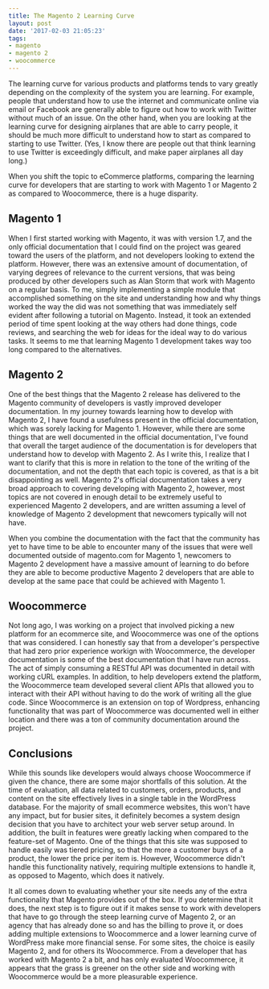 ```yaml
---
title: The Magento 2 Learning Curve
layout: post
date: '2017-02-03 21:05:23'
tags:
- magento
- magento 2
- woocommerce
---
```


The learning curve for various products and platforms tends to vary greatly depending on the complexity of the system you are learning. For example, people that understand how to use the internet and communicate online via email or Facebook are generally able to figure out how to work with Twitter without much of an issue. On the other hand, when you are looking at the learning curve for designing airplanes that are able to carry people, it should be much more difficult to understand how to start as compared to starting to use Twitter. (Yes, I know there are people out that think learning to use Twitter is exceedingly difficult, and make paper airplanes all day long.)

When you shift the topic to eCommerce platforms, comparing the learning curve for developers that are starting to work with Magento 1 or Magento 2 as compared to Woocommerce, there is a huge disparity. 

## Magento 1

When I first started working with Magento, it was with version 1.7, and the only official documentation that I could find on the project was geared toward the users of the platform, and not developers looking to extend the platform. However, there was an extensive amount of documentation, of varying degrees of relevance to the current versions, that was being produced by other developers such as Alan Storm that work with Magento on a regular basis. To me, simply implementing a simple module that accomplished something on the site and understanding how and why things worked the way the did was not something that was immediately self evident after following a tutorial on Magento. Instead, it took an extended period of time spent looking at the way others had done things, code reviews, and searching the web for ideas for the ideal way to do various tasks. It seems to me that learning Magento 1 development takes way too long compared to the alternatives.

## Magento 2

One of the best things that the Magento 2 release has delivered to the Magento community of developers is vastly improved developer documentation. In my journey towards learning how to develop with Magento 2, I have found a usefulness present in the official documentation, which was sorely lacking for Magento 1. However, while there are some things that are well documented in the official documentation, I've found that overall the target audience of the documentation is for developers that understand how to develop with Magento 2. As I write this, I realize that I want to clarify that this is more in relation to the tone of the writing of the documentation, and not the depth that each topic is covered, as that is a bit disappointing as well. Magento 2's official documentation takes a very broad approach to covering developing with Magento 2, however, most topics are not covered in enough detail to be extremely useful to experienced Magento 2 developers, and are written assuming a level of knowledge of Magento 2 development that newcomers typically will not have.

When you combine the documentation with the fact that the community has yet to have time to be able to encounter many of the issues that were well documented outside of magento.com for Magento 1, newcomers to Magento 2 development have a massive amount of learning to do before they are able to become productive Magento 2 developers that are able to develop at the same pace that could be achieved with Magento 1.

## Woocommerce

Not long ago, I was working on a project that involved picking a new platform for an ecommerce site, and Woocommerce was one of the options that was considered. I can honestly say that from a developer's perspective that had zero prior experience workign with Woocommerce, the developer documentation is some of the best documentation that I have run across. The act of simply consuming a RESTful API was documented in detail with working cURL examples. In addition, to help developers extend the platform, the Woocommerce team developed several client APIs that allowed you to interact with their API without having to do the work of writing all the glue code. Since Woocommerce is an extension on top of Wordpress, enhancing functionality that was part of Woocommerce was documented well in either location and there was a ton of community documentation around the project. 

## Conclusions

While this sounds like developers would always choose Woocommerce if given the chance, there are some major shortfalls of this solution. At the time of evaluation, all data related to customers, orders, products, and content on the site effectively lives in a single table in the WordPress database. For the majority of small ecommerce websites, this won't have any impact, but for busier sites, it definitely becomes a system design decision that you have to architect your web server setup around. In addition, the built in features were greatly lacking when compared to the feature-set of Magento. One of the things that this site was supposed to handle easily was tiered pricing, so that the more a customer buys of a product, the lower the price per item is. However, Woocommerce didn't handle this functionality natively, requiring multiple extensions to handle it, as opposed to Magento, which does it natively.

It all comes down to evaluating whether your site needs any of the extra functionality that Magento provides out of the box. If you determine that it does, the next step is to figure out if it makes sense to work with developers that have to go through the steep learning curve of Magento 2, or an agency that has already done so and has the billing to prove it, or does adding multiple extensions to Woocommerce and a lower learning curve of WordPress make more financial sense. For some sites, the choice is easily Magento 2, and for others its Woocommerce. From a developer that has worked with Magento 2 a bit, and has only evaluated Woocommerce, it appears that the grass is greener on the other side and working with Woocommerce would be a more pleasurable experience.